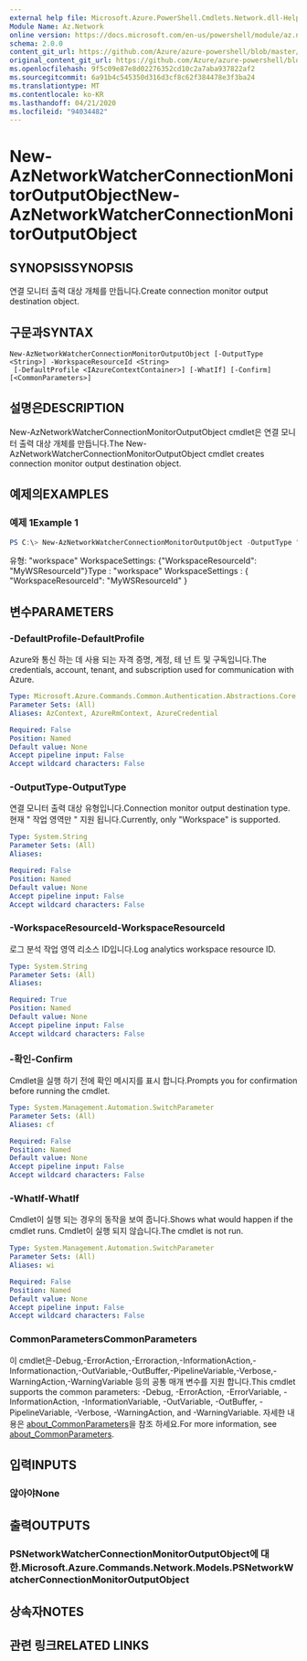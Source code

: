 ```yaml
---
external help file: Microsoft.Azure.PowerShell.Cmdlets.Network.dll-Help.xml
Module Name: Az.Network
online version: https://docs.microsoft.com/en-us/powershell/module/az.network/new-aznetworkwatcherconnectionmonitoroutputobject
schema: 2.0.0
content_git_url: https://github.com/Azure/azure-powershell/blob/master/src/Network/Network/help/New-AzNetworkWatcherConnectionMonitorOutputObject.md
original_content_git_url: https://github.com/Azure/azure-powershell/blob/master/src/Network/Network/help/New-AzNetworkWatcherConnectionMonitorOutputObject.md
ms.openlocfilehash: 9f5c09e87e8d02276352cd10c2a7aba937822af2
ms.sourcegitcommit: 6a91b4c545350d316d3cf8c62f384478e3f3ba24
ms.translationtype: MT
ms.contentlocale: ko-KR
ms.lasthandoff: 04/21/2020
ms.locfileid: "94034482"
---
```

# <span data-ttu-id="60e10-101">New-AzNetworkWatcherConnectionMonitorOutputObject</span><span class="sxs-lookup"><span data-stu-id="60e10-101">New-AzNetworkWatcherConnectionMonitorOutputObject</span></span>

## <span data-ttu-id="60e10-102">SYNOPSIS</span><span class="sxs-lookup"><span data-stu-id="60e10-102">SYNOPSIS</span></span>
<span data-ttu-id="60e10-103">연결 모니터 출력 대상 개체를 만듭니다.</span><span class="sxs-lookup"><span data-stu-id="60e10-103">Create connection monitor output destination object.</span></span>

## <span data-ttu-id="60e10-104">구문과</span><span class="sxs-lookup"><span data-stu-id="60e10-104">SYNTAX</span></span>

```
New-AzNetworkWatcherConnectionMonitorOutputObject [-OutputType <String>] -WorkspaceResourceId <String>
 [-DefaultProfile <IAzureContextContainer>] [-WhatIf] [-Confirm] [<CommonParameters>]
```

## <span data-ttu-id="60e10-105">설명은</span><span class="sxs-lookup"><span data-stu-id="60e10-105">DESCRIPTION</span></span>
<span data-ttu-id="60e10-106">New-AzNetworkWatcherConnectionMonitorOutputObject cmdlet은 연결 모니터 출력 대상 개체를 만듭니다.</span><span class="sxs-lookup"><span data-stu-id="60e10-106">The New-AzNetworkWatcherConnectionMonitorOutputObject cmdlet creates connection monitor output destination object.</span></span>

## <span data-ttu-id="60e10-107">예제의</span><span class="sxs-lookup"><span data-stu-id="60e10-107">EXAMPLES</span></span>

### <span data-ttu-id="60e10-108">예제 1</span><span class="sxs-lookup"><span data-stu-id="60e10-108">Example 1</span></span>
```powershell
PS C:\> New-AzNetworkWatcherConnectionMonitorOutputObject -OutputType "workspace" -ResourcWorkspaceResourceId MyWSResourceId
```

<span data-ttu-id="60e10-109">유형: "workspace" WorkspaceSettings: {"WorkspaceResourceId": "MyWSResourceId"}</span><span class="sxs-lookup"><span data-stu-id="60e10-109">Type              : "workspace" WorkspaceSettings : { "WorkspaceResourceId": "MyWSResourceId" }</span></span>

## <span data-ttu-id="60e10-110">변수</span><span class="sxs-lookup"><span data-stu-id="60e10-110">PARAMETERS</span></span>

### <span data-ttu-id="60e10-111">-DefaultProfile</span><span class="sxs-lookup"><span data-stu-id="60e10-111">-DefaultProfile</span></span>
<span data-ttu-id="60e10-112">Azure와 통신 하는 데 사용 되는 자격 증명, 계정, 테 넌 트 및 구독입니다.</span><span class="sxs-lookup"><span data-stu-id="60e10-112">The credentials, account, tenant, and subscription used for communication with Azure.</span></span>

```yaml
Type: Microsoft.Azure.Commands.Common.Authentication.Abstractions.Core.IAzureContextContainer
Parameter Sets: (All)
Aliases: AzContext, AzureRmContext, AzureCredential

Required: False
Position: Named
Default value: None
Accept pipeline input: False
Accept wildcard characters: False
```

### <span data-ttu-id="60e10-113">-OutputType</span><span class="sxs-lookup"><span data-stu-id="60e10-113">-OutputType</span></span>
<span data-ttu-id="60e10-114">연결 모니터 출력 대상 유형입니다.</span><span class="sxs-lookup"><span data-stu-id="60e10-114">Connection monitor output destination type.</span></span> <span data-ttu-id="60e10-115">현재 \" 작업 영역만 \" 지원 됩니다.</span><span class="sxs-lookup"><span data-stu-id="60e10-115">Currently, only \"Workspace\" is supported.</span></span>

```yaml
Type: System.String
Parameter Sets: (All)
Aliases:

Required: False
Position: Named
Default value: None
Accept pipeline input: False
Accept wildcard characters: False
```

### <span data-ttu-id="60e10-116">-WorkspaceResourceId</span><span class="sxs-lookup"><span data-stu-id="60e10-116">-WorkspaceResourceId</span></span>
<span data-ttu-id="60e10-117">로그 분석 작업 영역 리소스 ID입니다.</span><span class="sxs-lookup"><span data-stu-id="60e10-117">Log analytics workspace resource ID.</span></span>

```yaml
Type: System.String
Parameter Sets: (All)
Aliases:

Required: True
Position: Named
Default value: None
Accept pipeline input: False
Accept wildcard characters: False
```

### <span data-ttu-id="60e10-118">-확인</span><span class="sxs-lookup"><span data-stu-id="60e10-118">-Confirm</span></span>
<span data-ttu-id="60e10-119">Cmdlet을 실행 하기 전에 확인 메시지를 표시 합니다.</span><span class="sxs-lookup"><span data-stu-id="60e10-119">Prompts you for confirmation before running the cmdlet.</span></span>

```yaml
Type: System.Management.Automation.SwitchParameter
Parameter Sets: (All)
Aliases: cf

Required: False
Position: Named
Default value: None
Accept pipeline input: False
Accept wildcard characters: False
```

### <span data-ttu-id="60e10-120">-WhatIf</span><span class="sxs-lookup"><span data-stu-id="60e10-120">-WhatIf</span></span>
<span data-ttu-id="60e10-121">Cmdlet이 실행 되는 경우의 동작을 보여 줍니다.</span><span class="sxs-lookup"><span data-stu-id="60e10-121">Shows what would happen if the cmdlet runs.</span></span>
<span data-ttu-id="60e10-122">Cmdlet이 실행 되지 않습니다.</span><span class="sxs-lookup"><span data-stu-id="60e10-122">The cmdlet is not run.</span></span>

```yaml
Type: System.Management.Automation.SwitchParameter
Parameter Sets: (All)
Aliases: wi

Required: False
Position: Named
Default value: None
Accept pipeline input: False
Accept wildcard characters: False
```

### <span data-ttu-id="60e10-123">CommonParameters</span><span class="sxs-lookup"><span data-stu-id="60e10-123">CommonParameters</span></span>
<span data-ttu-id="60e10-124">이 cmdlet은-Debug,-ErrorAction,-Erroraction,-InformationAction,-Informationaction,-OutVariable,-OutBuffer,-PipelineVariable,-Verbose,-WarningAction,-WarningVariable 등의 공통 매개 변수를 지원 합니다.</span><span class="sxs-lookup"><span data-stu-id="60e10-124">This cmdlet supports the common parameters: -Debug, -ErrorAction, -ErrorVariable, -InformationAction, -InformationVariable, -OutVariable, -OutBuffer, -PipelineVariable, -Verbose, -WarningAction, and -WarningVariable.</span></span> <span data-ttu-id="60e10-125">자세한 내용은 [about_CommonParameters](http://go.microsoft.com/fwlink/?LinkID=113216)을 참조 하세요.</span><span class="sxs-lookup"><span data-stu-id="60e10-125">For more information, see [about_CommonParameters](http://go.microsoft.com/fwlink/?LinkID=113216).</span></span>

## <span data-ttu-id="60e10-126">입력</span><span class="sxs-lookup"><span data-stu-id="60e10-126">INPUTS</span></span>

### <span data-ttu-id="60e10-127">않아야</span><span class="sxs-lookup"><span data-stu-id="60e10-127">None</span></span>

## <span data-ttu-id="60e10-128">출력</span><span class="sxs-lookup"><span data-stu-id="60e10-128">OUTPUTS</span></span>

### <span data-ttu-id="60e10-129">PSNetworkWatcherConnectionMonitorOutputObject에 대 한.</span><span class="sxs-lookup"><span data-stu-id="60e10-129">Microsoft.Azure.Commands.Network.Models.PSNetworkWatcherConnectionMonitorOutputObject</span></span>

## <span data-ttu-id="60e10-130">상속자</span><span class="sxs-lookup"><span data-stu-id="60e10-130">NOTES</span></span>

## <span data-ttu-id="60e10-131">관련 링크</span><span class="sxs-lookup"><span data-stu-id="60e10-131">RELATED LINKS</span></span>
